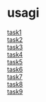 # usagi
<a href="task1.html">task1</a><br>
<a href="task2.html">task2</a><br>
<a href="task3.html">task3</a><br>
<a href="task4.html">task4</a><br>
<a href="task5.html">task5</a><br>
<a href="task6.html">task6</a><br>
<a href="task7.html">task7</a><br>
<a href="task8.html">task8</a><br>
<a href="task9.html">task9</a><br>
